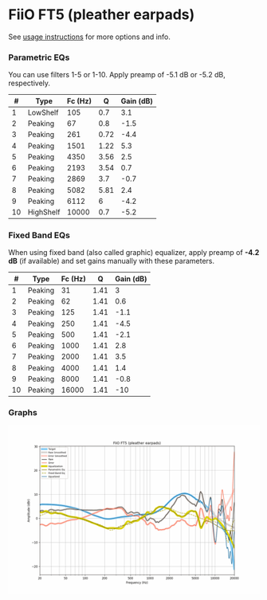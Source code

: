 # FiiO FT5 (pleather earpads)
See [usage instructions](https://github.com/jaakkopasanen/AutoEq#usage) for more options and info.

### Parametric EQs
You can use filters 1-5 or 1-10. Apply preamp of -5.1 dB or -5.2 dB, respectively.

|   # | Type      |   Fc (Hz) |    Q |   Gain (dB) |
|-----|-----------|-----------|------|-------------|
|   1 | LowShelf  |       105 | 0.7  |         3.1 |
|   2 | Peaking   |        67 | 0.8  |        -1.5 |
|   3 | Peaking   |       261 | 0.72 |        -4.4 |
|   4 | Peaking   |      1501 | 1.22 |         5.3 |
|   5 | Peaking   |      4350 | 3.56 |         2.5 |
|   6 | Peaking   |      2193 | 3.54 |         0.7 |
|   7 | Peaking   |      2869 | 3.7  |        -0.7 |
|   8 | Peaking   |      5082 | 5.81 |         2.4 |
|   9 | Peaking   |      6112 | 6    |        -4.2 |
|  10 | HighShelf |     10000 | 0.7  |        -5.2 |

### Fixed Band EQs
When using fixed band (also called graphic) equalizer, apply preamp of **-4.2 dB** (if available) and set gains manually with these parameters.

|   # | Type    |   Fc (Hz) |    Q |   Gain (dB) |
|-----|---------|-----------|------|-------------|
|   1 | Peaking |        31 | 1.41 |         3   |
|   2 | Peaking |        62 | 1.41 |         0.6 |
|   3 | Peaking |       125 | 1.41 |        -1.1 |
|   4 | Peaking |       250 | 1.41 |        -4.5 |
|   5 | Peaking |       500 | 1.41 |        -2.1 |
|   6 | Peaking |      1000 | 1.41 |         2.8 |
|   7 | Peaking |      2000 | 1.41 |         3.5 |
|   8 | Peaking |      4000 | 1.41 |         1.4 |
|   9 | Peaking |      8000 | 1.41 |        -0.8 |
|  10 | Peaking |     16000 | 1.41 |       -10   |

### Graphs
![](./FiiO%20FT5%20(pleather%20earpads).png)
